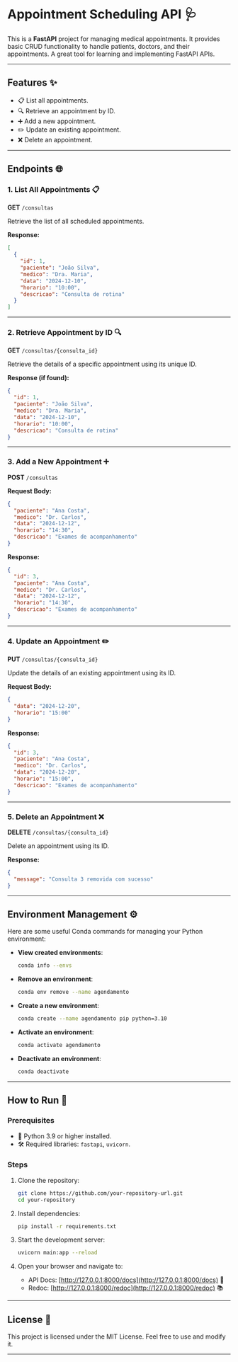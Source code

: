 
# Appointment Scheduling API 🩺

This is a **FastAPI** project for managing medical appointments. It provides basic CRUD functionality to handle patients, doctors, and their appointments. A great tool for learning and implementing FastAPI APIs.

---

## Features ✨

- 📋 List all appointments.
- 🔍 Retrieve an appointment by ID.
- ➕ Add a new appointment.
- ✏️ Update an existing appointment.
- ❌ Delete an appointment.

---

## Endpoints 🌐

### 1. **List All Appointments** 📋
**GET** `/consultas`

Retrieve the list of all scheduled appointments.

**Response:**
```json
[
  {
    "id": 1,
    "paciente": "João Silva",
    "medico": "Dra. Maria",
    "data": "2024-12-10",
    "horario": "10:00",
    "descricao": "Consulta de rotina"
  }
]
```

---

### 2. **Retrieve Appointment by ID** 🔍
**GET** `/consultas/{consulta_id}`

Retrieve the details of a specific appointment using its unique ID.

**Response (if found):**
```json
{
  "id": 1,
  "paciente": "João Silva",
  "medico": "Dra. Maria",
  "data": "2024-12-10",
  "horario": "10:00",
  "descricao": "Consulta de rotina"
}
```

---

### 3. **Add a New Appointment** ➕
**POST** `/consultas`

**Request Body:**
```json
{
  "paciente": "Ana Costa",
  "medico": "Dr. Carlos",
  "data": "2024-12-12",
  "horario": "14:30",
  "descricao": "Exames de acompanhamento"
}
```

**Response:**
```json
{
  "id": 3,
  "paciente": "Ana Costa",
  "medico": "Dr. Carlos",
  "data": "2024-12-12",
  "horario": "14:30",
  "descricao": "Exames de acompanhamento"
}
```

---

### 4. **Update an Appointment** ✏️
**PUT** `/consultas/{consulta_id}`

Update the details of an existing appointment using its ID.

**Request Body:**
```json
{
  "data": "2024-12-20",
  "horario": "15:00"
}
```

**Response:**
```json
{
  "id": 3,
  "paciente": "Ana Costa",
  "medico": "Dr. Carlos",
  "data": "2024-12-20",
  "horario": "15:00",
  "descricao": "Exames de acompanhamento"
}
```

---

### 5. **Delete an Appointment** ❌
**DELETE** `/consultas/{consulta_id}`

Delete an appointment using its ID.

**Response:**
```json
{
  "message": "Consulta 3 removida com sucesso"
}
```

---

## Environment Management ⚙️

Here are some useful Conda commands for managing your Python environment:

- **View created environments**:
  ```bash
  conda info --envs
  ```

- **Remove an environment**:
  ```bash
  conda env remove --name agendamento
  ```

- **Create a new environment**:
  ```bash
  conda create --name agendamento pip python=3.10
  ```

- **Activate an environment**:
  ```bash
  conda activate agendamento
  ```

- **Deactivate an environment**:
  ```bash
  conda deactivate
  ```

---

## How to Run 🚀

### Prerequisites

- 🐍 Python 3.9 or higher installed.
- 🛠 Required libraries: `fastapi`, `uvicorn`.

### Steps

1. Clone the repository:
   ```bash
   git clone https://github.com/your-repository-url.git
   cd your-repository
   ```

2. Install dependencies:
   ```bash
   pip install -r requirements.txt
   ```

3. Start the development server:
   ```bash
   uvicorn main:app --reload
   ```

4. Open your browser and navigate to:
   - API Docs: [http://127.0.0.1:8000/docs](http://127.0.0.1:8000/docs) 📄
   - Redoc: [http://127.0.0.1:8000/redoc](http://127.0.0.1:8000/redoc) 📚

---

## License 📜

This project is licensed under the MIT License. Feel free to use and modify it.

---
